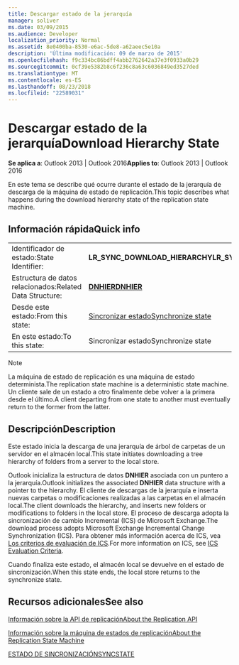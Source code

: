 ```yaml
---
title: Descargar estado de la jerarquía
manager: soliver
ms.date: 03/09/2015
ms.audience: Developer
localization_priority: Normal
ms.assetid: 8e0400ba-8530-e6ac-5de8-a62aeec5e10a
description: 'Última modificación: 09 de marzo de 2015'
ms.openlocfilehash: f9c334bc86bdff4abb2762642a37e3f0933a0b29
ms.sourcegitcommit: 0cf39e5382b8c6f236c8a63c6036849ed3527ded
ms.translationtype: MT
ms.contentlocale: es-ES
ms.lasthandoff: 08/23/2018
ms.locfileid: "22589031"
---
```

# <a name="download-hierarchy-state"></a><span data-ttu-id="8ef36-103">Descargar estado de la jerarquía</span><span class="sxs-lookup"><span data-stu-id="8ef36-103">Download Hierarchy State</span></span>

  
  
<span data-ttu-id="8ef36-104">**Se aplica a**: Outlook 2013 | Outlook 2016</span><span class="sxs-lookup"><span data-stu-id="8ef36-104">**Applies to**: Outlook 2013 | Outlook 2016</span></span> 
  
 <span data-ttu-id="8ef36-105">En este tema se describe qué ocurre durante el estado de la jerarquía de descarga de la máquina de estado de replicación.</span><span class="sxs-lookup"><span data-stu-id="8ef36-105">This topic describes what happens during the download hierarchy state of the replication state machine.</span></span> 
  
## <a name="quick-info"></a><span data-ttu-id="8ef36-106">Información rápida</span><span class="sxs-lookup"><span data-stu-id="8ef36-106">Quick info</span></span>

|||
|:-----|:-----|
|<span data-ttu-id="8ef36-107">Identificador de estado:</span><span class="sxs-lookup"><span data-stu-id="8ef36-107">State Identifier:</span></span>  <br/> |<span data-ttu-id="8ef36-108">**LR_SYNC_DOWNLOAD_HIERARCHY**</span><span class="sxs-lookup"><span data-stu-id="8ef36-108">**LR_SYNC_DOWNLOAD_HIERARCHY**</span></span> <br/> |
|<span data-ttu-id="8ef36-109">Estructura de datos relacionados:</span><span class="sxs-lookup"><span data-stu-id="8ef36-109">Related Data Structure:</span></span>  <br/> |<span data-ttu-id="8ef36-110">**[DNHIER](dnhier.md)**</span><span class="sxs-lookup"><span data-stu-id="8ef36-110">**[DNHIER](dnhier.md)**</span></span> <br/> |
|<span data-ttu-id="8ef36-111">Desde este estado:</span><span class="sxs-lookup"><span data-stu-id="8ef36-111">From this state:</span></span>  <br/> |[<span data-ttu-id="8ef36-112">Sincronizar estado</span><span class="sxs-lookup"><span data-stu-id="8ef36-112">Synchronize state</span></span>](synchronize-state.md) <br/> |
|<span data-ttu-id="8ef36-113">En este estado:</span><span class="sxs-lookup"><span data-stu-id="8ef36-113">To this state:</span></span>  <br/> |<span data-ttu-id="8ef36-114">Sincronizar estado</span><span class="sxs-lookup"><span data-stu-id="8ef36-114">Synchronize state</span></span>  <br/> |
   
> [!NOTE]
> <span data-ttu-id="8ef36-115">La máquina de estado de replicación es una máquina de estado determinista.</span><span class="sxs-lookup"><span data-stu-id="8ef36-115">The replication state machine is a deterministic state machine.</span></span> <span data-ttu-id="8ef36-116">Un cliente sale de un estado a otro finalmente debe volver a la primera desde el último.</span><span class="sxs-lookup"><span data-stu-id="8ef36-116">A client departing from one state to another must eventually return to the former from the latter.</span></span> 
  
## <a name="description"></a><span data-ttu-id="8ef36-117">Descripción</span><span class="sxs-lookup"><span data-stu-id="8ef36-117">Description</span></span>

<span data-ttu-id="8ef36-118">Este estado inicia la descarga de una jerarquía de árbol de carpetas de un servidor en el almacén local.</span><span class="sxs-lookup"><span data-stu-id="8ef36-118">This state initiates downloading a tree hierarchy of folders from a server to the local store.</span></span> 
  
<span data-ttu-id="8ef36-119">Outlook inicializa la estructura de datos **DNHIER** asociada con un puntero a la jerarquía.</span><span class="sxs-lookup"><span data-stu-id="8ef36-119">Outlook initializes the associated **DNHIER** data structure with a pointer to the hierarchy.</span></span> <span data-ttu-id="8ef36-120">El cliente de descargas de la jerarquía e inserta nuevas carpetas o modificaciones realizadas a las carpetas en el almacén local.</span><span class="sxs-lookup"><span data-stu-id="8ef36-120">The client downloads the hierarchy, and inserts new folders or modifications to folders in the local store.</span></span> <span data-ttu-id="8ef36-121">El proceso de descarga adopta la sincronización de cambio Incremental (ICS) de Microsoft Exchange.</span><span class="sxs-lookup"><span data-stu-id="8ef36-121">The download process adopts Microsoft Exchange Incremental Change Synchronization (ICS).</span></span> <span data-ttu-id="8ef36-122">Para obtener más información acerca de ICS, vea [Los criterios de evaluación de ICS](http://msdn.microsoft.com/en-us/library/aa579252%28EXCHG.80%29.aspx).</span><span class="sxs-lookup"><span data-stu-id="8ef36-122">For more information on ICS, see [ICS Evaluation Criteria](http://msdn.microsoft.com/en-us/library/aa579252%28EXCHG.80%29.aspx).</span></span>
  
<span data-ttu-id="8ef36-123">Cuando finaliza este estado, el almacén local se devuelve en el estado de sincronización.</span><span class="sxs-lookup"><span data-stu-id="8ef36-123">When this state ends, the local store returns to the synchronize state.</span></span>
  
## <a name="see-also"></a><span data-ttu-id="8ef36-124">Recursos adicionales</span><span class="sxs-lookup"><span data-stu-id="8ef36-124">See also</span></span>



[<span data-ttu-id="8ef36-125">Información sobre la API de replicación</span><span class="sxs-lookup"><span data-stu-id="8ef36-125">About the Replication API</span></span>](about-the-replication-api.md)
  
[<span data-ttu-id="8ef36-126">Información sobre la máquina de estados de replicación</span><span class="sxs-lookup"><span data-stu-id="8ef36-126">About the Replication State Machine</span></span>](about-the-replication-state-machine.md)
  
[<span data-ttu-id="8ef36-127">ESTADO DE SINCRONIZACIÓN</span><span class="sxs-lookup"><span data-stu-id="8ef36-127">SYNCSTATE</span></span>](syncstate.md)

